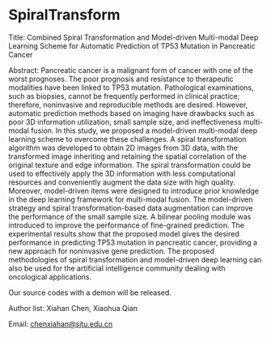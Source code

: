 # SpiralTransform

Title: Combined Spiral Transformation and Model-driven Multi-modal Deep Learning Scheme for Automatic Prediction of TP53 Mutation in Pancreatic Cancer

Abstract: Pancreatic cancer is a malignant form of cancer with one of the worst prognoses. The poor prognosis and resistance to therapeutic modalities have been linked to TP53 mutation. Pathological examinations, such as biopsies, cannot be frequently performed in clinical practice; therefore, noninvasive and reproducible methods are desired. However, automatic prediction methods based on imaging have drawbacks such as poor 3D information utilization, small sample size, and ineffectiveness multi-modal fusion. In this study, we proposed a model-driven multi-modal deep learning scheme to overcome these challenges. A spiral transformation algorithm was developed to obtain 2D images from 3D data, with the transformed image inheriting and retaining the spatial correlation of the original texture and edge information. The spiral transformation could be used to effectively apply the 3D information with less computational resources and conveniently augment the data size with high quality. Moreover, model-driven items were designed to introduce prior knowledge in the deep learning framework for multi-modal fusion. The model-driven strategy and spiral transformation-based data augmentation can improve the performance of the small sample size. A bilinear pooling module was introduced to improve the performance of fine-grained prediction. The experimental results show that the proposed model gives the desired performance in predicting TP53 mutation in pancreatic cancer, providing a new approach for noninvasive gene prediction. The proposed methodologies of spiral transformation and model-driven deep learning can also be used for the artificial intelligence community dealing with oncological applications.

Our source codes with a demon will be released.

Author list: Xiahan Chen, Xiaohua Qian

Email: chenxiahan@sjtu.edu.cn
